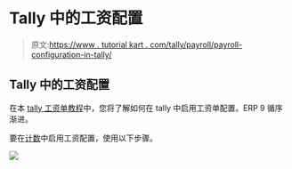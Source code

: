 # Tally 中的工资配置

> 原文:[https://www . tutorial kart . com/tally/payroll/payroll-configuration-in-tally/](https://www.tutorialkart.com/tally/payroll/payroll-configuration-in-tally/)

## Tally 中的工资配置

在本 [tally 工资单教程](https://www.tutorialkart.com/tally/payroll/)中，您将了解如何在 tally 中启用工资单配置。ERP 9 循序渐进。

要在[计数](https://www.tutorialkart.com/tally/payroll/)中启用工资配置，使用以下步骤。

[![](../Images/925da31b32d6bc3827932f6c8afb11bb.png)](https://www.tutorialkart.com/)